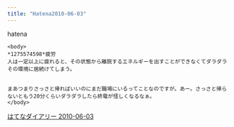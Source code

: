 ```yaml
---
title: "Hatena2010-06-03"
---
```


hatena

```
<body>
*1275574598*疲労
人は一定以上に疲れると、その状態から離脱するエネルギーを出すことができなくてダラダラその環境に居続けてしまう。


まあつまりさっさと帰ればいいのにまだ職場にいるってことなのですが。あー。さっさと帰らないともう20分くらいダラダラしたら終電が怪しくなるなぁ。
</body>
```


[はてなダイアリー 2010-06-03](https://nishiohirokazu.hatenadiary.org/archive/2010/06/03)